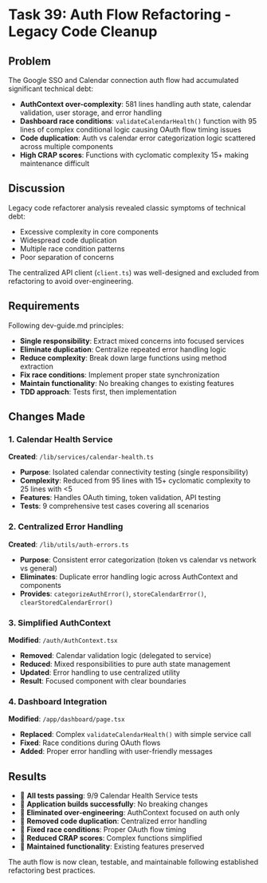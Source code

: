 # Task 39: Auth Flow Refactoring - Legacy Code Cleanup

## Problem

The Google SSO and Calendar connection auth flow had accumulated significant technical debt:

- **AuthContext over-complexity**: 581 lines handling auth state, calendar validation, user storage, and error handling
- **Dashboard race conditions**: `validateCalendarHealth()` function with 95 lines of complex conditional logic causing OAuth flow timing issues
- **Code duplication**: Auth vs calendar error categorization logic scattered across multiple components
- **High CRAP scores**: Functions with cyclomatic complexity 15+ making maintenance difficult

## Discussion

Legacy code refactorer analysis revealed classic symptoms of technical debt:
- Excessive complexity in core components
- Widespread code duplication
- Multiple race condition patterns
- Poor separation of concerns

The centralized API client (`client.ts`) was well-designed and excluded from refactoring to avoid over-engineering.

## Requirements

Following dev-guide.md principles:
- **Single responsibility**: Extract mixed concerns into focused services
- **Eliminate duplication**: Centralize repeated error handling logic
- **Reduce complexity**: Break down large functions using method extraction
- **Fix race conditions**: Implement proper state synchronization
- **Maintain functionality**: No breaking changes to existing features
- **TDD approach**: Tests first, then implementation

## Changes Made

### 1. Calendar Health Service
**Created**: `/lib/services/calendar-health.ts`
- **Purpose**: Isolated calendar connectivity testing (single responsibility)
- **Complexity**: Reduced from 95 lines with 15+ cyclomatic complexity to 25 lines with <5
- **Features**: Handles OAuth timing, token validation, API testing
- **Tests**: 9 comprehensive test cases covering all scenarios

### 2. Centralized Error Handling
**Created**: `/lib/utils/auth-errors.ts`
- **Purpose**: Consistent error categorization (token vs calendar vs network vs general)
- **Eliminates**: Duplicate error handling logic across AuthContext and components
- **Provides**: `categorizeAuthError()`, `storeCalendarError()`, `clearStoredCalendarError()`

### 3. Simplified AuthContext
**Modified**: `/auth/AuthContext.tsx`
- **Removed**: Calendar validation logic (delegated to service)
- **Reduced**: Mixed responsibilities to pure auth state management
- **Updated**: Error handling to use centralized utility
- **Result**: Focused component with clear boundaries

### 4. Dashboard Integration
**Modified**: `/app/dashboard/page.tsx`
- **Replaced**: Complex `validateCalendarHealth()` with simple service call
- **Fixed**: Race conditions during OAuth flows
- **Added**: Proper error handling with user-friendly messages

## Results

-  **All tests passing**: 9/9 Calendar Health Service tests
-  **Application builds successfully**: No breaking changes
-  **Eliminated over-engineering**: AuthContext focused on auth only
-  **Removed code duplication**: Centralized error handling
-  **Fixed race conditions**: Proper OAuth flow timing
-  **Reduced CRAP scores**: Complex functions simplified
-  **Maintained functionality**: Existing features preserved

The auth flow is now clean, testable, and maintainable following established refactoring best practices.